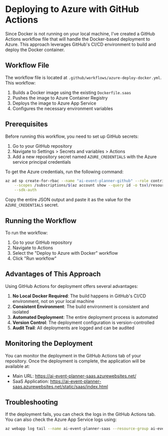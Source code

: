 # Deploying to Azure with GitHub Actions

Since Docker is not running on your local machine, I've created a GitHub Actions workflow file that will handle the Docker-based deployment to Azure. This approach leverages GitHub's CI/CD environment to build and deploy the Docker container.

## Workflow File

The workflow file is located at `.github/workflows/azure-deploy-docker.yml`. This workflow:

1. Builds a Docker image using the existing `Dockerfile.saas`
2. Pushes the image to Azure Container Registry
3. Deploys the image to Azure App Service
4. Configures the necessary environment variables

## Prerequisites

Before running this workflow, you need to set up GitHub secrets:

1. Go to your GitHub repository
2. Navigate to Settings > Secrets and variables > Actions
3. Add a new repository secret named `AZURE_CREDENTIALS` with the Azure service principal credentials

To get the Azure credentials, run the following command:

```bash
az ad sp create-for-rbac --name "ai-event-planner-github" --role contributor \
    --scopes /subscriptions/$(az account show --query id -o tsv)/resourceGroups/ai-event-planner-rg \
    --sdk-auth
```

Copy the entire JSON output and paste it as the value for the `AZURE_CREDENTIALS` secret.

## Running the Workflow

To run the workflow:

1. Go to your GitHub repository
2. Navigate to Actions
3. Select the "Deploy to Azure with Docker" workflow
4. Click "Run workflow"

## Advantages of This Approach

Using GitHub Actions for deployment offers several advantages:

1. **No Local Docker Required**: The build happens in GitHub's CI/CD environment, not on your local machine
2. **Consistent Environment**: The build environment is consistent and isolated
3. **Automated Deployment**: The entire deployment process is automated
4. **Version Control**: The deployment configuration is version-controlled
5. **Audit Trail**: All deployments are logged and can be audited

## Monitoring the Deployment

You can monitor the deployment in the GitHub Actions tab of your repository. Once the deployment is complete, the application will be available at:

- Main URL: https://ai-event-planner-saas.azurewebsites.net/
- SaaS Application: https://ai-event-planner-saas.azurewebsites.net/static/saas/index.html

## Troubleshooting

If the deployment fails, you can check the logs in the GitHub Actions tab. You can also check the Azure App Service logs using:

```bash
az webapp log tail --name ai-event-planner-saas --resource-group ai-event-planner-rg
